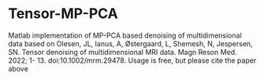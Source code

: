 # Tensor-MP-PCA
Matlab implementation of MP-PCA based denoising of multidimensional data based on Olesen, JL, Ianus, A, Østergaard, L, Shemesh, N, Jespersen, SN. Tensor denoising of multidimensional MRI data. Magn Reson Med. 2022; 1- 13. doi:10.1002/mrm.29478. Usage is free, but please cite the paper above
